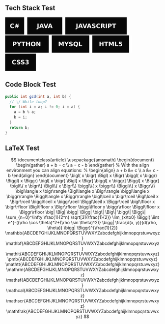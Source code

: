 ## Tech Stack Test
<img src="svg/cs.svg"><img src="svg/java.svg"><img src="svg/javascript.svg"><img src="svg/python.svg"><img src="svg/mysql.svg"><img src="svg/html5.svg"><img src="svg/css3.svg">

## Code Block Test
```Java
public int gcd(int a, int b) {
  // \/ While loop?
  for (int i = a; i != 0; i = a) {
    a = b % a;
    b = i;
  }
  return b;
}
```

## LaTeX Test

$$ 
\documentclass{article}
\usepackage{amsmath}
\begin{document}
\begin{gather}
    a + b = c \\ 
    a = c - b
\end{gather}
%
With the align environment you can align equations:
%
\begin{align}
    a + b &= c \\        
        a &= c - b
\end{align}
\end{document}
\bigl( x \bigr) \Bigl( x \Bigr) \biggl( x \biggr) \Biggl( x \Biggr)
\bigl[ x \bigr] \Bigl[ x \Bigr] \biggl[ x \biggr] \Biggl[ x \Biggr]
\bigl\\{ x \bigr\\} \Bigl\\{ x \Bigr\\} \biggl\\{ x \biggr\\} \Biggl\\{ x \Biggr\\}
\bigl\langle x \bigr\rangle \Bigl\langle x \Bigr\rangle \biggl\langle x \biggr\rangle \Biggl\langle x \Biggr\rangle
\bigl\lceil x \bigr\rceil \Bigl\lceil x \Bigr\rceil \biggl\lceil x \biggr\rceil \Biggl\lceil x \Biggr\rceil
\bigl\lfloor x \bigr\rfloor \Bigl\lfloor x \Bigr\rfloor \biggl\lfloor x \biggr\rfloor \Biggl\lfloor x \Biggr\rfloor
\big| \Big| \bigg| \Bigg|
\big\| \Big\| \bigg\| \Bigg\|
\sum_{n=0}^\infty \frac{1}{2^n}
\sqrt[3]{\frac{1}{2}}
\lim_{x\to0}
\Biggl( \iint e^{-((\rho \cos \theta)^2+(\rho \sin \theta)^2)} \bigg| \frac{d(x, y)}{d(\rho, \theta)} \bigg| \Biggr)^{\frac{1}{2}}
\mathbb{ABCDEFGHIJKLMNOPQRSTUVWXYZabcdefghijklmnopqrstuvwxyz}
\mathbf{ABCDEFGHIJKLMNOPQRSTUVWXYZabcdefghijklmnopqrstuvwxyz}
\mathit{ABCDEFGHIJKLMNOPQRSTUVWXYZabcdefghijklmnopqrstuvwxyz}
\pmb{ABCDEFGHIJKLMNOPQRSTUVWXYZabcdefghijklmnopqrstuvwxyz}
\mathtt{ABCDEFGHIJKLMNOPQRSTUVWXYZabcdefghijklmnopqrstuvwxyz}
\mathrm{ABCDEFGHIJKLMNOPQRSTUVWXYZabcdefghijklmnopqrstuvwxyz}
\mathsf{ABCDEFGHIJKLMNOPQRSTUVWXYZabcdefghijklmnopqrstuvwxyz}
\mathcal{ABCDEFGHIJKLMNOPQRSTUVWXYZabcdefghijklmnopqrstuvwxyz}
\mathscr{ABCDEFGHIJKLMNOPQRSTUVWXYZabcdefghijklmnopqrstuvwxyz}
\mathfrak{ABCDEFGHIJKLMNOPQRSTUVWXYZabcdefghijklmnopqrstuvwxyz}
$$